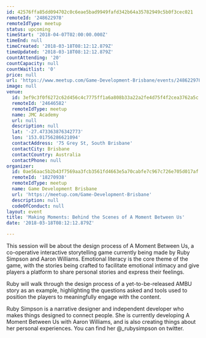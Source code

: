 ```yaml
---
id: 42576ffa85dd094702c0c6eae5bad9949fafd342b64a35782949c5b0f3cec021
remoteId: '248622978'
remoteIdType: meetup
status: upcoming
timeStart: '2018-04-07T02:00:00.000Z'
timeEnd: null
timeCreated: '2018-03-18T08:12:12.879Z'
timeUpdated: '2018-03-18T08:12:12.879Z'
countAttending: '20'
countCapacity: null
countWaitlist: '0'
price: null
url: 'https://www.meetup.com/Game-Development-Brisbane/events/248622978/'
image: null
venue:
  id: 3ef9c3f0f6272c62d456c4c7775ff1a6a808b33a22a2fe4d75f4f2cea3762a5c
  remoteId: '24646582'
  remoteIdType: meetup
  name: JMC Academy
  url: null
  description: null
  lat: '-27.473363876342773'
  lon: '153.01756286621094'
  contactAddress: '75 Grey St, South Brisbane'
  contactCity: Brisbane
  contactCountry: Australia
  contactPhone: null
organizer:
  id: 0ae56aac5b2b43f7569aa3fcb3561fd4663e5a70cabfe7c967c726e705d017af
  remoteId: '18270938'
  remoteIdType: meetup
  name: Game Development Brisbane
  url: 'https://meetup.com/Game-Development-Brisbane'
  description: null
  codeOfConduct: null
layout: event
title: 'Making Moments: Behind the Scenes of A Moment Between Us'
date: '2018-03-18T08:12:12.879Z'

---
```

<p>This session will be about the design process of A Moment Between Us, a co-operative interactive storytelling game currently being made by Ruby Simpson and Aaron Williams. Emotional literacy is the core theme of the game, with the stories being crafted to facilitate emotional intimacy and give players a platform to share personal stories and express their feelings.</p> <p>Ruby will walk through the design process of a yet-to-be-released AMBU story as an example, highlighting the questions asked and tools used to position the players to meaningfully engage with the content.</p> <p>Ruby Simpson is a narrative designer and independent developer who makes things designed to connect people. She is currently developing A Moment Between Us with Aaron Williams, and is also creating things about her personal experiences. You can find her @_rubysimpson on twitter.</p>
